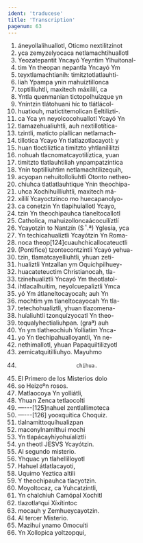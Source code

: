 ```yaml
---
ident: 'traducese'
title: 'Transcription'
pagenum: 63
---
```

1. áneyollalihuallotl, Oticmo nextilitzinot
2. yca zemyzelyocaca netlamachtihuallotl
3. Yeozatepantit Yncayó Yeyntim Ylhuitonal-
4. tim Yn theopan nepantla Yncayó Ym
5. teyxtlamachtianíh: timitztotlatlauhti-
6. liah Ypampa ynin mahuíztillonca
7. toptilliuhtli, maxitech máxililí, ca
8. Yntla quenmanian tictopolhuízque yn
9. Yníntzin tlátohuani híc to tlátlácol-
10. huatiouh, matictitemolican Eeltilizti-.
11. ca Yca yn neyolcocohuallotl Ycayó Yn
12. tlamazehualiuhtli, auh nextillotítíca-
13. tzintli, maticto píallican netlamach-
14. tillotica Ycayo Yn tlatlazotlacayotl: y
15. huan tloctiliztica timitzto yhtlanílílitzi
16. nohuah tlacnomatcayotilíztica, yuan
17. timitzto tlatlauhtiliah ynpampatzintica
18. Ynín toptilliuhtim netlamachtilizequih,
19. acyopan nehuitolloliuhtli Otonto netheo-
20. chiuhca tlatlatlauhtique Ynin theochipa-
21. uhca Xochihuíllíuhtli, maxitech má-
22. xílilí Ycayoctzinco mo huecapanolyo-
23. ca conetzin Yn tlapihuíallotl Ycayo,
24. tzin Yn theochipauhca tlaneltocallotl
25. Catholica, mahuizolloncaácocuílíztlí
26. Ycayotzin to Nantzín (S ͭ .ª) Yglesia, yca
27. Yn techicahualíztli Ycayótzin Yn Roma-
28. noca theop[124]cuauhchicallocateuctli
29. (Pontifice) tzontecontzintli Ycayó yehua-
30. tzin, tlamatcayelliuhtli, yhuan zeti-
31. hualiztli Yntzallan ym Oquichpilhuey-
32. huacateteuctim Christianocah, tla-
33. tzinehualíztli Yncayó Ym theotlatol-
34. ihtlacalhuítim, neyolcuepaliztli Ymca
35. yó Ym átlaneltocayocah; auh Yn
36. mochtim ym tlaneltocayocah Yn tla-
37. tetechohualiztli, yhuan tlazomena-
38. huíaliuhtli tzonquízyocatl Yn theo-
39. tequalyhectialiuhpan. (graª) auh
40. Yn ym tlatheochiuh Yolliatim Ynca-
41. yo Yn tlechipahualloyantli, Yn ne-
42. nethimallotl, yhuan Papaquiltilizyotl
43. zemicatquitilliuhyo. Mayuhmo
44.                        chihua.
45. El Primero de los Misterios dolo
46. so Heizoºn          rosos.
47. Matlaocoya Yn yolliátli,
48. Yhuan Zenca tetlaocolti
49.  —---[125]nahuel zentlallimoteca
50. —---[126] yooxquitica Choquiz.
51. tlalnamittoquíhualizpan
52. maconylnamithui mochi
53. Yn tlapácayhíyohuíaliztli
54. yn theotl JESVS Ycayótzin.
55. Al segundo misterio.
56. Yhquac yn tlahellilloyotl
57. Hahuel átlatlacayoti,
58. Uquimo Yeztica altili
59. Y theochipauhca tlacyotzin.
60. Moyoltocaz, ca Yuhcatzintli,
61. Yn chalchiuh Camópal Xochitl
62. tlazotlaᶯqui Xíxítintoc
63. mocauh y Zemhueycayotzin.
64. Al tercer Misterio.
65. Mazihuí ynamo Omocuíti
66. Yn Xollopica yoltzopqui,
